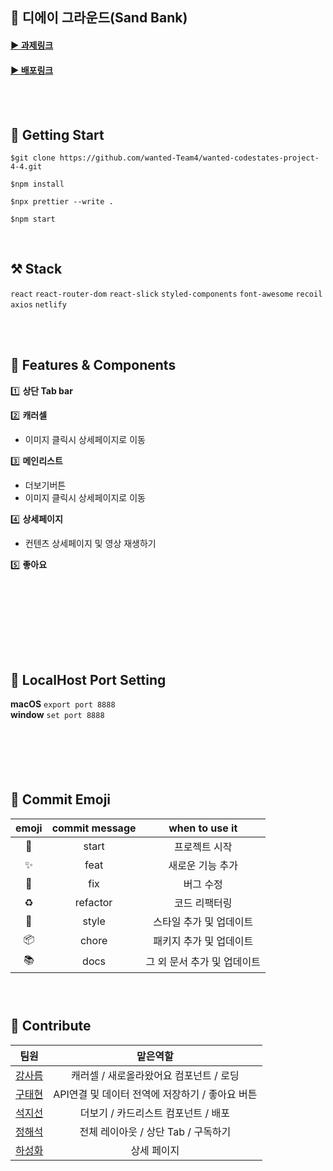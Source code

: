## 🏦 디에이 그라운드(Sand Bank)

#### <a href="https://sandbankofficial.notion.site/2022-d02b010c1440411298b6474a2a591eb9">▶️ 과제링크</a> 

#### <a href="https://deploy-preview-12--elastic-montalcini-17f3b2.netlify.app/">▶️ 배포링크</a>

<br/>
<br/>

## 🎉 Getting Start
```
$git clone https://github.com/wanted-Team4/wanted-codestates-project-4-4.git

$npm install

$npx prettier --write .

$npm start
```
<br/>

## ⚒ Stack

`react` `react-router-dom` `react-slick`
`styled-components` `font-awesome`
`recoil` `axios`
`netlify`

<br/> <br/>

## 🏦 Features & Components

1️⃣ **상단 Tab bar**

2️⃣ **캐러셀**

- 이미지 클릭시 상세페이지로 이동

3️⃣ **메인리스트**

- 더보기버튼
- 이미지 클릭시 상세페이지로 이동

4️⃣ **상세페이지**

- 컨텐츠 상세페이지 및 영상 재생하기

5️⃣ **좋아요**

### <br/>

### <br/>

### <br/>

## 🏦 LocalHost Port Setting

**macOS** `export port 8888`<br/>
**window** `set port 8888`

### <br/>

### <br/>

## 🏦 Commit Emoji

|   emoji    | commit message |       when to use it        |
| :--------: | :------------: | :-------------------------: |
|   :tada:   |     start      |        프로젝트 시작        |
| :sparkles: |      feat      |      새로운 기능 추가       |
|   :bug:    |      fix       |          버그 수정          |
| :recycle:  |    refactor    |        코드 리팩터링        |
| :lipstick: |     style      |   스타일 추가 및 업데이트   |
| :package:  |     chore      |   패키지 추가 및 업데이트   |
|  :books:   |      docs      | 그 외 문서 추가 및 업데이트 |

### <br/>

## 🏦 Contribute

|                        팀원                         |                    맡은역할                     |
| :-------------------------------------------------: | :---------------------------------------------: |
|  <a href="https://github.com/sareum-k">강사름 </a>  |     캐러셀 / 새로올라왔어요 컴포넌트 / 로딩     |
| <a href="https://github.com/KooTaehyeon">구태현</a> | API연결 및 데이터 전역에 저장하기 / 좋아요 버튼 |
|   <a href="https://github.com/sunysty">석지선</a>   |       더보기 / 카드리스트 컴포넌트 / 배포       |
|   <a href="https://github.com/slobbie">정해석</a>   |       전체 레이아웃 / 상단 Tab / 구독하기       |
|  <a href="https://github.com/hasunghwa">하성화</a>  |                   상세 페이지                   |


